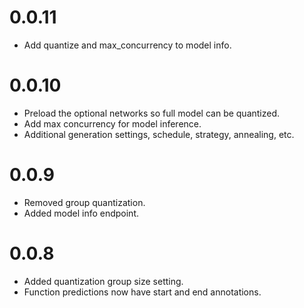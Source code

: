 # 0.0.11

- Add quantize and max_concurrency to model info.

# 0.0.10

- Preload the optional networks so full model can be quantized.
- Add max concurrency for model inference.
- Additional generation settings, schedule, strategy, annealing, etc.

# 0.0.9

- Removed group quantization.
- Added model info endpoint.

# 0.0.8

- Added quantization group size setting.
- Function predictions now have start and end annotations.
